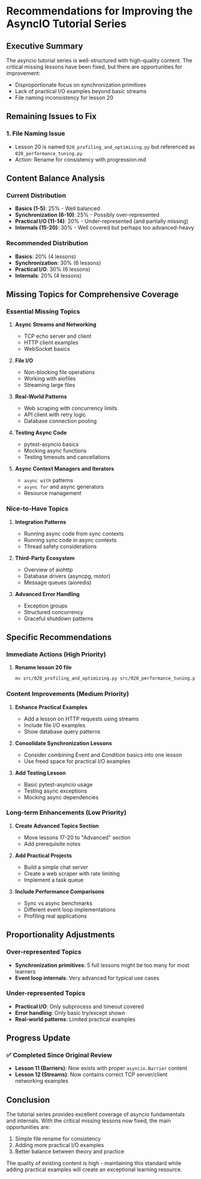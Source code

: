# Recommendations for Improving the AsyncIO Tutorial Series

## Executive Summary

The asyncio tutorial series is well-structured with high-quality content. The critical missing lessons have been fixed, but there are opportunities for improvement:
- Disproportionate focus on synchronization primitives
- Lack of practical I/O examples beyond basic streams
- File naming inconsistency for lesson 20

## Remaining Issues to Fix

### 1. File Naming Issue

- Lesson 20 is named `020_profiling_and_optimizing.py` but referenced as `020_performance_tuning.py`
- Action: Rename for consistency with progression.md

## Content Balance Analysis

### Current Distribution
- **Basics (1-5)**: 25% - Well balanced
- **Synchronization (6-10)**: 25% - Possibly over-represented
- **Practical I/O (11-14)**: 20% - Under-represented (and partially missing)
- **Internals (15-20)**: 30% - Well covered but perhaps too advanced-heavy

### Recommended Distribution
- **Basics**: 20% (4 lessons)
- **Synchronization**: 30% (6 lessons)
- **Practical I/O**: 30% (6 lessons)
- **Internals**: 20% (4 lessons)

## Missing Topics for Comprehensive Coverage

### Essential Missing Topics

1. **Async Streams and Networking**
   - TCP echo server and client
   - HTTP client examples
   - WebSocket basics

2. **File I/O**
   - Non-blocking file operations
   - Working with aiofiles
   - Streaming large files

3. **Real-World Patterns**
   - Web scraping with concurrency limits
   - API client with retry logic
   - Database connection pooling

4. **Testing Async Code**
   - pytest-asyncio basics
   - Mocking async functions
   - Testing timeouts and cancellations

5. **Async Context Managers and Iterators**
   - `async with` patterns
   - `async for` and async generators
   - Resource management

### Nice-to-Have Topics

1. **Integration Patterns**
   - Running async code from sync contexts
   - Running sync code in async contexts
   - Thread safety considerations

2. **Third-Party Ecosystem**
   - Overview of aiohttp
   - Database drivers (asyncpg, motor)
   - Message queues (aioredis)

3. **Advanced Error Handling**
   - Exception groups
   - Structured concurrency
   - Graceful shutdown patterns

## Specific Recommendations

### Immediate Actions (High Priority)

1. **Rename lesson 20 file**
   ```bash
   mv src/020_profiling_and_optimizing.py src/020_performance_tuning.py
   ```

### Content Improvements (Medium Priority)

1. **Enhance Practical Examples**
   - Add a lesson on HTTP requests using streams
   - Include file I/O examples
   - Show database query patterns

2. **Consolidate Synchronization Lessons**
   - Consider combining Event and Condition basics into one lesson
   - Use freed space for practical I/O examples

3. **Add Testing Lesson**
   - Basic pytest-asyncio usage
   - Testing async exceptions
   - Mocking async dependencies

### Long-term Enhancements (Low Priority)

1. **Create Advanced Topics Section**
   - Move lessons 17-20 to "Advanced" section
   - Add prerequisite notes

2. **Add Practical Projects**
   - Build a simple chat server
   - Create a web scraper with rate limiting
   - Implement a task queue

3. **Include Performance Comparisons**
   - Sync vs async benchmarks
   - Different event loop implementations
   - Profiling real applications

## Proportionality Adjustments

### Over-represented Topics
- **Synchronization primitives**: 5 full lessons might be too many for most learners
- **Event loop internals**: Very advanced for typical use cases

### Under-represented Topics
- **Practical I/O**: Only subprocess and timeout covered
- **Error handling**: Only basic try/except shown
- **Real-world patterns**: Limited practical examples

## Progress Update

### ✅ Completed Since Original Review
- **Lesson 11 (Barriers)**: Now exists with proper `asyncio.Barrier` content
- **Lesson 12 (Streams)**: Now contains correct TCP server/client networking examples

## Conclusion

The tutorial series provides excellent coverage of asyncio fundamentals and internals. With the critical missing lessons now fixed, the main opportunities are:
1. Simple file rename for consistency
2. Adding more practical I/O examples
3. Better balance between theory and practice

The quality of existing content is high - maintaining this standard while adding practical examples will create an exceptional learning resource.